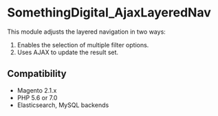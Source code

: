 # SomethingDigital_AjaxLayeredNav

This module adjusts the layered navigation in two ways:

1. Enables the selection of multiple filter options.
2. Uses AJAX to update the result set.

## Compatibility

 * Magento 2.1.x
 * PHP 5.6 or 7.0
 * Elasticsearch, MySQL backends
